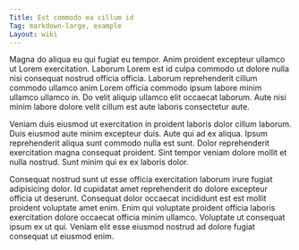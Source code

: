 ```yaml
---
Title: Est commodo ea cillum id
Tag: markdown-large, example
Layout: wiki
---
```

Magna do aliqua eu qui fugiat eu tempor. Anim proident excepteur ullamco ut Lorem exercitation. Laborum Lorem est id culpa commodo ut dolore nulla nisi consequat nostrud officia officia. Laborum reprehenderit cillum commodo ullamco anim Lorem officia commodo ipsum labore minim ullamco ullamco in. Do velit aliquip ullamco elit occaecat laborum. Aute nisi minim labore dolore velit cillum est aute laboris consectetur aute.

Veniam duis eiusmod ut exercitation in proident laboris dolor cillum laborum. Duis eiusmod aute minim excepteur duis. Aute qui ad ex aliqua. Ipsum reprehenderit aliqua sunt commodo nulla est sunt. Dolor reprehenderit exercitation magna consequat proident. Sint tempor veniam dolore mollit et nulla nostrud. Sunt minim qui ex ex laboris dolor.

Consequat nostrud sunt ut esse officia exercitation laborum irure fugiat adipisicing dolor. Id cupidatat amet reprehenderit do dolore excepteur officia ut deserunt. Consequat dolor occaecat incididunt est est mollit proident voluptate amet enim. Enim qui voluptate proident officia laboris exercitation dolore occaecat officia minim ullamco. Voluptate ut consequat ipsum ex ut qui. Veniam elit esse eiusmod nostrud ad dolore fugiat consequat ut eiusmod enim.